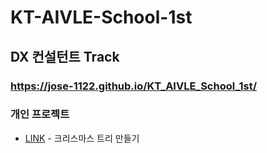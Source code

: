 # KT-AIVLE-School-1st
## DX 컨설턴트 Track

### https://jose-1122.github.io/KT_AIVLE_School_1st/

### 개인 프로젝트
  * [LINK](https://jose-1122.github.io/KT_AIVLE_School_1st/X_mas_Tree.html) - 크리스마스 트리 만들기
